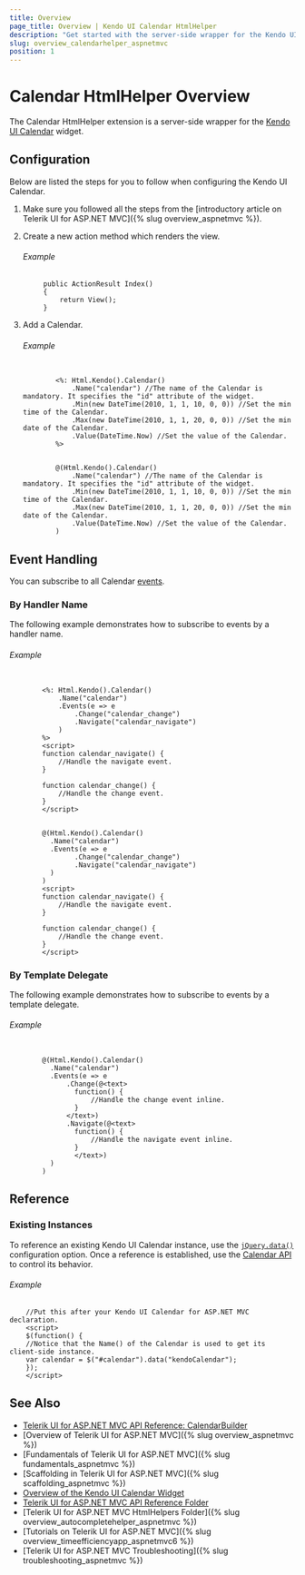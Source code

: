 ```yaml
---
title: Overview
page_title: Overview | Kendo UI Calendar HtmlHelper
description: "Get started with the server-side wrapper for the Kendo UI Calendar widget for ASP.NET MVC."
slug: overview_calendarhelper_aspnetmvc
position: 1
---
```


# Calendar HtmlHelper Overview

The Calendar HtmlHelper extension is a server-side wrapper for the [Kendo UI Calendar](https://demos.telerik.com/kendo-ui/calendar/index) widget.

## Configuration

Below are listed the steps for you to follow when configuring the Kendo UI Calendar.

1. Make sure you followed all the steps from the [introductory article on Telerik UI for ASP.NET MVC]({% slug overview_aspnetmvc %}).

1. Create a new action method which renders the view.

    ###### Example

            public ActionResult Index()
            {
                return View();
            }

1. Add a Calendar.

    ###### Example

    ```tab-ASPX

            <%: Html.Kendo().Calendar()
                .Name("calendar") //The name of the Calendar is mandatory. It specifies the "id" attribute of the widget.
                .Min(new DateTime(2010, 1, 1, 10, 0, 0)) //Set the min time of the Calendar.
                .Max(new DateTime(2010, 1, 1, 20, 0, 0)) //Set the min date of the Calendar.
                .Value(DateTime.Now) //Set the value of the Calendar.
            %>
    ```
    ```tab-Razor

            @(Html.Kendo().Calendar()
                .Name("calendar") //The name of the Calendar is mandatory. It specifies the "id" attribute of the widget.
                .Min(new DateTime(2010, 1, 1, 10, 0, 0)) //Set the min time of the Calendar.
                .Max(new DateTime(2010, 1, 1, 20, 0, 0)) //Set the min date of the Calendar.
                .Value(DateTime.Now) //Set the value of the Calendar.
            )
    ```

## Event Handling

You can subscribe to all Calendar [events](http://docs.telerik.com/kendo-ui/api/javascript/ui/calendar#events).

### By Handler Name

The following example demonstrates how to subscribe to events by a handler name.

###### Example

```tab-ASPX

        <%: Html.Kendo().Calendar()
            .Name("calendar")
            .Events(e => e
                .Change("calendar_change")
                .Navigate("calendar_navigate")
            )
        %>
        <script>
        function calendar_navigate() {
            //Handle the navigate event.
        }

        function calendar_change() {
            //Handle the change event.
        }
        </script>
```
```tab-Razor

        @(Html.Kendo().Calendar()
          .Name("calendar")
          .Events(e => e
                .Change("calendar_change")
                .Navigate("calendar_navigate")
          )
        )
        <script>
        function calendar_navigate() {
            //Handle the navigate event.
        }

        function calendar_change() {
            //Handle the change event.
        }
        </script>
```

### By Template Delegate

The following example demonstrates how to subscribe to events by a template delegate.

###### Example

```tab-Razor

        @(Html.Kendo().Calendar()
          .Name("calendar")
          .Events(e => e
              .Change(@<text>
                function() {
                    //Handle the change event inline.
                }
              </text>)
              .Navigate(@<text>
                function() {
                    //Handle the navigate event inline.
                }
                </text>)
          )
        )
```

## Reference

### Existing Instances

To reference an existing Kendo UI Calendar instance, use the [`jQuery.data()`](http://api.jquery.com/jQuery.data/) configuration option. Once a reference is established, use the [Calendar API](http://docs.telerik.com/kendo-ui/api/javascript/ui/calendar#methods) to control its behavior.

###### Example

        //Put this after your Kendo UI Calendar for ASP.NET MVC declaration.
        <script>
        $(function() {
        //Notice that the Name() of the Calendar is used to get its client-side instance.
        var calendar = $("#calendar").data("kendoCalendar");
        });
        </script>

## See Also

* [Telerik UI for ASP.NET MVC API Reference: CalendarBuilder](http://docs.telerik.com/aspnet-mvc/api/Kendo.Mvc.UI.Fluent/CalendarBuilder)
* [Overview of Telerik UI for ASP.NET MVC]({% slug overview_aspnetmvc %})
* [Fundamentals of Telerik UI for ASP.NET MVC]({% slug fundamentals_aspnetmvc %})
* [Scaffolding in Telerik UI for ASP.NET MVC]({% slug scaffolding_aspnetmvc %})
* [Overview of the Kendo UI Calendar Widget](http://docs.telerik.com/kendo-ui/controls/scheduling/calendar/overview)
* [Telerik UI for ASP.NET MVC API Reference Folder](http://docs.telerik.com/kendo-ui/api/Kendo.Mvc/AggregateFunction)
* [Telerik UI for ASP.NET MVC HtmlHelpers Folder]({% slug overview_autocompletehelper_aspnetmvc %})
* [Tutorials on Telerik UI for ASP.NET MVC]({% slug overview_timeefficiencyapp_aspnetmvc6 %})
* [Telerik UI for ASP.NET MVC Troubleshooting]({% slug troubleshooting_aspnetmvc %})
